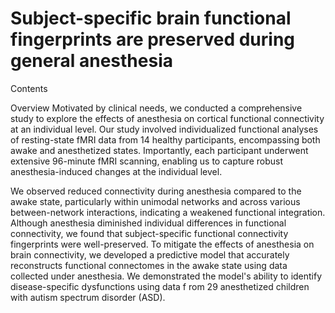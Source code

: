 # Subject-specific brain functional fingerprints are preserved during general anesthesia
Contents



Overview
Motivated by clinical needs, we conducted a comprehensive study to explore the effects of anesthesia on cortical functional connectivity at an individual level. 
Our study involved individualized functional analyses of resting-state fMRI data from 14 healthy participants, encompassing both awake and anesthetized states. 
Importantly, each participant underwent extensive 96-minute fMRI scanning, enabling us to capture robust anesthesia-induced changes at the individual level. 

We observed reduced connectivity during anesthesia compared to the awake state, particularly within unimodal networks and across various between-network interactions, indicating a weakened functional integration. Although anesthesia diminished individual differences in functional connectivity, we found that subject-specific functional connectivity fingerprints were well-preserved. To mitigate the effects of anesthesia on brain connectivity, we developed a predictive model that accurately reconstructs functional connectomes in the awake state using data collected under anesthesia. We demonstrated the model's ability to identify disease-specific dysfunctions using data f
rom 29 anesthetized children with autism spectrum disorder (ASD).

#
